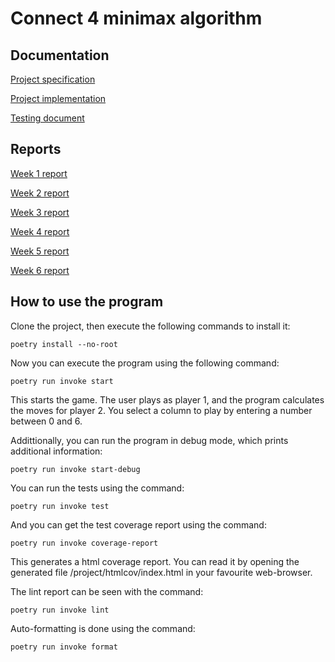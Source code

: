 # Connect 4 minimax algorithm
## Documentation
[Project specification](https://github.com/msslotboom/tiralabra/blob/main/documentation/project_specification.md)

[Project implementation](https://github.com/msslotboom/tiralabra/blob/main/documentation/implementation.md)

[Testing document](https://github.com/msslotboom/tiralabra/blob/main/documentation/testing.md)
## Reports
[Week 1 report](https://github.com/msslotboom/tiralabra/blob/main/documentation/week1_report.md)

[Week 2 report](https://github.com/msslotboom/tiralabra/blob/main/documentation/week2_report.md)

[Week 3 report](https://github.com/msslotboom/tiralabra/blob/main/documentation/week3_report.md)

[Week 4 report](https://github.com/msslotboom/tiralabra/blob/main/documentation/week4_report.md)

[Week 5 report](https://github.com/msslotboom/tiralabra/blob/main/documentation/week5_report.md)

[Week 6 report](https://github.com/msslotboom/tiralabra/blob/main/documentation/week6_report.md)


## How to use the program
Clone the project, then execute the following commands to install it:
```
poetry install --no-root
```
Now you can execute the program using the following command:
```
poetry run invoke start
```
This starts the game. The user plays as player 1, and the program calculates the moves for player 2. You select a column to play by entering a number between 0 and 6.

Addittionally, you can run the program in debug mode, which prints additional information:
```
poetry run invoke start-debug
```
You can run the tests using the command:
```
poetry run invoke test
```
And you can get the test coverage report using the command:
```
poetry run invoke coverage-report
```
This generates a html coverage report. You can read it by opening the generated file /project/htmlcov/index.html in your favourite web-browser.

The lint report can be seen with the command:
```
poetry run invoke lint
```
Auto-formatting is done using the command:
```
poetry run invoke format
```
